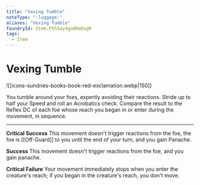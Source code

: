 ```yaml
---
title: "Vexing Tumble"
noteType: ":luggage:"
aliases: "Vexing Tumble"
foundryId: Item.FEh3ay4gn0ReDxgR
tags:
  - Item
---
```


# Vexing Tumble
![[icons-sundries-books-book-red-exclamation.webp|150]]

You tumble around your foes, expertly avoiding their reactions. Stride up to half your Speed and roll an Acrobatics check. Compare the result to the Reflex DC of each foe whose reach you began in or enter during the movement, in sequence.

* * *

**Critical Success** This movement doesn't trigger reactions from the foe, the foe is [[Off-Guard]] to you until the end of your turn, and you gain Panache.

**Success** This movement doesn't trigger reactions from the foe, and you gain panache.

**Critical Failure** Your movement immediately stops when you enter the creature's reach; if you began in the creature's reach, you don't move.
